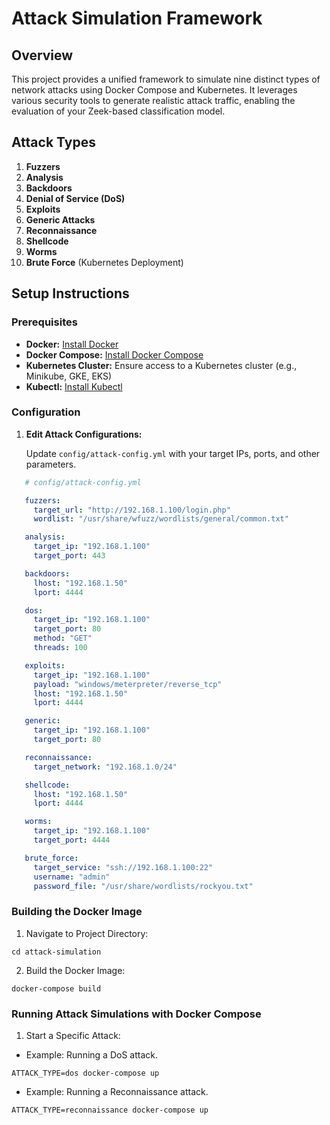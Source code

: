 # Attack Simulation Framework

## Overview

This project provides a unified framework to simulate nine distinct types of network attacks using Docker Compose and Kubernetes. It leverages various security tools to generate realistic attack traffic, enabling the evaluation of your Zeek-based classification model.

## Attack Types

1. **Fuzzers**
2. **Analysis**
3. **Backdoors**
4. **Denial of Service (DoS)**
5. **Exploits**
6. **Generic Attacks**
7. **Reconnaissance**
8. **Shellcode**
9. **Worms**
10. **Brute Force** (Kubernetes Deployment)


## Setup Instructions

### Prerequisites

- **Docker:** [Install Docker](https://docs.docker.com/engine/install/)
- **Docker Compose:** [Install Docker Compose](https://docs.docker.com/compose/install/)
- **Kubernetes Cluster:** Ensure access to a Kubernetes cluster (e.g., Minikube, GKE, EKS)
- **Kubectl:** [Install Kubectl](https://kubernetes.io/docs/tasks/tools/install-kubectl/)

### Configuration

1. **Edit Attack Configurations:**

   Update `config/attack-config.yml` with your target IPs, ports, and other parameters.

```yaml
   # config/attack-config.yml

   fuzzers:
     target_url: "http://192.168.1.100/login.php"
     wordlist: "/usr/share/wfuzz/wordlists/general/common.txt"

   analysis:
     target_ip: "192.168.1.100"
     target_port: 443

   backdoors:
     lhost: "192.168.1.50"
     lport: 4444

   dos:
     target_ip: "192.168.1.100"
     target_port: 80
     method: "GET"
     threads: 100

   exploits:
     target_ip: "192.168.1.100"
     payload: "windows/meterpreter/reverse_tcp"
     lhost: "192.168.1.50"
     lport: 4444

   generic:
     target_ip: "192.168.1.100"
     target_port: 80

   reconnaissance:
     target_network: "192.168.1.0/24"

   shellcode:
     lhost: "192.168.1.50"
     lport: 4444

   worms:
     target_ip: "192.168.1.100"
     target_port: 4444

   brute_force:
     target_service: "ssh://192.168.1.100:22"
     username: "admin"
     password_file: "/usr/share/wordlists/rockyou.txt"
```

### Building the Docker Image

1. Navigate to Project Directory:
```
cd attack-simulation
```

2. Build the Docker Image:
```
docker-compose build
```

### Running Attack Simulations with Docker Compose
1. Start a Specific Attack:
- Example: Running a DoS attack.
```
ATTACK_TYPE=dos docker-compose up
```
- Example: Running a Reconnaissance attack.
```
ATTACK_TYPE=reconnaissance docker-compose up
```